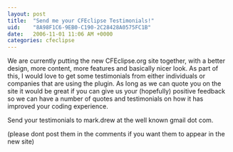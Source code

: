 ```yaml
---
layout: post
title:  "Send me your CFEclipse Testimonials!"
uid:	"8A98F1C6-9EB0-C190-2C28428A0575FC1B"
date:   2006-11-01 11:06 AM +0000
categories: cfeclipse
---
```

We are currently putting the new CFEclipse.org site together, with a better design, more content, more features and basically nicer look. As part of this, I would love to get some testimonials from either individuals or companies that are using the plugin. As long as we can quote you on the site it would be great if you can give us your (hopefully) positive feedback so we can have a number of quotes and testimonials on how it has improved your coding experience.

Send your testimonials to mark.drew at the well known gmail dot com.

(please dont post them in the comments if you want them to appear in the new site)